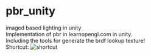 # pbr_unity
imaged based lighting in unity  
Implementation of pbr in learnopengl.com in unity.  
Including the tools for generate the brdf lookup texture!  
Shortcut:
![shortcut](https://github.com/airliang/pbr_unity/blob/master/shortcut/shortcut1.png)
